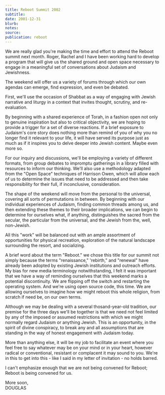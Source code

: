 ```yaml
---
title: Reboot Summit 2002
subtitle:
date: 2001-12-31
blurb:
notes:
source:
publication: reboot
---
```


We are really glad you're making the time and effort to attend the Reboot summit next month. Roger, Rachel and I have been working hard to develop a program that will give us the shared ground and open space necessary to engage in a meaningful set of conversations about Judaism and Jewishness.

The weekend will offer us a variety of forums through which our own agendas can emerge, find expression, and even be debated.

First, we'll use the occasion of Shabbat as a way of engaging with Jewish narrative and liturgy in a context that invites thought, scrutiny, and re-evaluation.

By beginning with a shared experience of Torah, in a fashion open not only to genuine inspiration but also to critical objectivity, we are hoping to provide a trigger for a set of diverse reactions. If a brief exposure to Judaism's core story does nothing more than remind of you of why you no longer find it relevant to your life, it will have served its purpose just as much as if it inspires you to delve deeper into Jewish content. Maybe even more so.

For our inquiry and discussions, we'll be employing a variety of different formats, from group debates to impromptu gatherings in a library filled with resources to inform our thinking. We'll also use a methodology adapted from the "Open Space" techniques of Harrison Owen, which will allow each of us to determine the issues that need to be addressed and then take responsibility for their full, if inconclusive, consideration.

The shape of the weekend will move from the personal to the universal, covering all sorts of permutations in between. By beginning with our individual experiences of Judaism, finding common threads among us, and then extending these themes to their broader implications, we can begin to determine for ourselves what, if anything, distinguishes the sacred from the secular, the particular from the universal, and the Jewish from the, well, non-Jewish.

All this "work" will be balanced out with an ample assortment of opportunities for physical recreation, exploration of the natural landscape surrounding the resort, and socializing.

A brief word about the term "Reboot." we chose this title for our summit not simply because the terms "renaissance," 'rebirth," and "renewal" have already been adopted by existing Jewish institutions and outreach efforts. My bias for new media terminology notwithstanding, I felt it was important that we have a way of reminding ourselves that this weekend marks a potential discontinuity. We are flipping off the switch and restarting the operating system. And we're using open source code, this time. We are allowing ourselves to imagine how we might reboot this whole religion, from scratch if need be, on our own terms.

Although we may be dealing with a several thosand-year-old tradition, our premise for the three days we'll be together is that we need not feel limited by any of the imposed or assumed restrictions with which we might normally regard Judaism or anything Jewish. This is an opportunity, in the spirit of divine conspiracy, to break any and all assumptions that are standing in the way of honest engagement with Judaism today.

More than anything else, it will be my job to facilitate an event where you feel free to say whatever may be on your mind or in your heart, however radical or conventional, resistant or complacent it may sound to you. We're in this to get into this - like I said in my letter of invitation - no holds barred.

I can't emphasize enough that we are not being convened for Reboot; Reboot is being convened for us.

More soon,  
DOUGLAS
